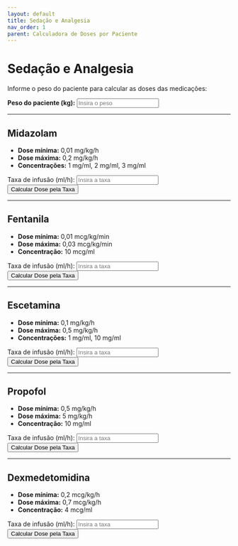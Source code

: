 ```yaml
---
layout: default
title: Sedação e Analgesia
nav_order: 1
parent: Calculadora de Doses por Paciente
---
```


# Sedação e Analgesia

Informe o peso do paciente para calcular as doses das medicações:

<div class="form-group">
  <label for="pesoPaciente"><strong>Peso do paciente (kg):</strong></label>
  <input type="number" id="pesoPaciente" placeholder="Insira o peso" min="0" step="any">
</div>

---

## Midazolam

- **Dose mínima:** 0,01 mg/kg/h  
- **Dose máxima:** 0,2 mg/kg/h  
- **Concentrações:** 1 mg/ml, 2 mg/ml, 3 mg/ml  

<div class="form-group">
  <label for="taxaMidazolam">Taxa de infusão (ml/h):</label>
  <input type="number" id="taxaMidazolam" placeholder="Insira a taxa" min="0" step="any">
  <button onclick="calcularDosePorTaxa('midazolam')">Calcular Dose pela Taxa</button>
  <div class="result" id="resultadoMidazolam"></div>
</div>

---

## Fentanila

- **Dose mínima:** 0,01 mcg/kg/min  
- **Dose máxima:** 0,03 mcg/kg/min  
- **Concentração:** 10 mcg/ml  

<div class="form-group">
  <label for="taxaFentanila">Taxa de infusão (ml/h):</label>
  <input type="number" id="taxaFentanila" placeholder="Insira a taxa" min="0" step="any">
  <button onclick="calcularDosePorTaxa('fentanila')">Calcular Dose pela Taxa</button>
  <div class="result" id="resultadoFentanila"></div>
</div>

---

## Escetamina

- **Dose mínima:** 0,1 mg/kg/h  
- **Dose máxima:** 0,5 mg/kg/h  
- **Concentrações:** 1 mg/ml, 10 mg/ml  

<div class="form-group">
  <label for="taxaEscetamina">Taxa de infusão (ml/h):</label>
  <input type="number" id="taxaEscetamina" placeholder="Insira a taxa" min="0" step="any">
  <button onclick="calcularDosePorTaxa('escetamina')">Calcular Dose pela Taxa</button>
  <div class="result" id="resultadoEscetamina"></div>
</div>

---

## Propofol

- **Dose mínima:** 0,5 mg/kg/h  
- **Dose máxima:** 5 mg/kg/h  
- **Concentração:** 10 mg/ml  

<div class="form-group">
  <label for="taxaPropofol">Taxa de infusão (ml/h):</label>
  <input type="number" id="taxaPropofol" placeholder="Insira a taxa" min="0" step="any">
  <button onclick="calcularDosePorTaxa('propofol')">Calcular Dose pela Taxa</button>
  <div class="result" id="resultadoPropofol"></div>
</div>

---

## Dexmedetomidina

- **Dose mínima:** 0,2 mcg/kg/h  
- **Dose máxima:** 0,7 mcg/kg/h  
- **Concentração:** 4 mcg/ml  

<div class="form-group">
  <label for="taxaDexmedetomidina">Taxa de infusão (ml/h):</label>
  <input type="number" id="taxaDexmedetomidina" placeholder="Insira a taxa" min="0" step="any">
  <button onclick="calcularDosePorTaxa('dexmedetomidina')">Calcular Dose pela Taxa</button>
  <div class="result" id="resultadoDexmedetomidina"></div>
</div>

<script>
function calcularDosePorTaxa(medicamento) {
  const peso = parseFloat(document.getElementById('pesoPaciente').value);
  if (!peso || peso <= 0) { return; }
  let taxa = parseFloat(document.getElementById('taxa' + capitalize(medicamento)).value);
  if (!taxa || taxa <= 0) { return; }
  let resultado = '';
  switch (medicamento) {
    case 'midazolam':
      resultado += calcularConcentracoes([1,2,3], taxa, peso, 'mg', 'mg/kg/h');
      break;
    case 'fentanila':
      resultado = `<strong>10 mcg/ml:</strong> ${(taxa*10).toFixed(2)} mcg/h (${((taxa*10)/(60*peso)).toFixed(3)} mcg/kg/min)`;
      break;
    case 'escetamina':
      resultado += calcularConcentracoes([1,10], taxa, peso, 'mg', 'mg/kg/h');
      break;
    case 'propofol':
      resultado = `<strong>10 mg/ml:</strong> ${(taxa*10).toFixed(2)} mg/h (${((taxa*10)/peso).toFixed(3)} mg/kg/h)`;
      break;
    case 'dexmedetomidina':
      resultado = `<strong>4 mcg/ml:</strong> ${(taxa*4).toFixed(2)} mcg/h (${((taxa*4)/peso).toFixed(3)} mcg/kg/h)`;
      break;
  }
  document.getElementById('resultado' + capitalize(medicamento)).innerHTML = resultado;
}

function calcularConcentracoes(lista, taxa, peso, unidade1, unidade2) {
  return lista.map(c => {
    const dose = taxa * c;
    return `<strong>${c} ${unidade1}/ml:</strong> ${dose.toFixed(2)} ${unidade1}/h (${(dose/peso).toFixed(3)} ${unidade2})`;
  }).join('<br>');
}

function capitalize(str) {
  return str.charAt(0).toUpperCase() + str.slice(1);
}

document.addEventListener('DOMContentLoaded', function () {
  const meds = ['midazolam','fentanila','escetamina','propofol','dexmedetomidina'];
  const pesoInput = document.getElementById('pesoPaciente');
  if (pesoInput) pesoInput.addEventListener('input', () => meds.forEach(m => calcularDosePorTaxa(m)));
  meds.forEach(m => {
    const inp = document.getElementById('taxa' + capitalize(m));
    if (inp) inp.addEventListener('input', () => calcularDosePorTaxa(m));
  });
});
</script>
